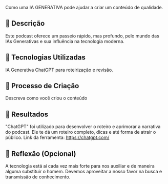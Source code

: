 Como uma IA GENERATIVA pode ajudar a criar um conteúdo de qualidade.

## 📒 Descrição
Este podcast oferece um passeio rápido, mas profundo, pelo mundo das IAs Generativas e sua influência na tecnologia moderna.

## 🤖 Tecnologias Utilizadas
IA Generativa ChatGPT para roteirização e revisão.

## 🧐 Processo de Criação
Descreva como você criou o conteúdo

## 🚀 Resultados
"ChatGPT" foi utilizado para desenvolver o roteiro e aprimorar a narrativa do podcast. Ele te dá um roteiro completo, dicas e até forma de atrair o público.
Link da ferramenta: https://chatgpt.com/

## 💭 Reflexão (Opcional)
A tecnologia está aí cada vez mais forte para nos auxiliar e de maneira alguma substituir o homem. Devemos aproveitar a nosso favor na busca e transmissão de conhecimento.


